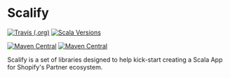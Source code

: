 # Scalify
[![Travis (.org)](https://img.shields.io/travis/fulrich/scalify?style=flat-square)](https://travis-ci.org/fulrich/scalify)
[![Scala Versions](https://img.shields.io/badge/scala-2.12%20%7C%202.13-blue.svg?style=flat-square)](https://github.com/fulrich/scalify)

[![Maven Central](https://img.shields.io/maven-central/v/com.github.fulrich/scalify_2.12?label=2.12&style=flat-square)](https://repo1.maven.org/maven2/com/github/fulrich/scalify_2.12/)
[![Maven Central](https://img.shields.io/maven-central/v/com.github.fulrich/scalify_2.13?label=2.13&style=flat-square)](https://repo1.maven.org/maven2/com/github/fulrich/scalify_2.13/)

Scalify is a set of libraries designed to help kick-start creating a Scala App for Shopify's Partner ecosystem.
